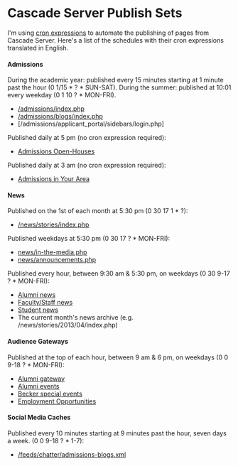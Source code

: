 # Cascade Server Publish Sets #

 I'm using [cron expressions](http://www.quartz-scheduler.org/documentation/quartz-1.x/tutorials/crontrigger) to automate the publishing of pages from Cascade Server. Here's a list of the schedules with their cron expressions translated in English.


#### Admissions ####

During the academic year: published every 15 minutes starting at 1 minute past the hour (0 1/15 * ? * SUN-SAT).
During the summer: published at 10:01 every weekday (0 1 10 ? * MON-FRI).
* [/admissions/index.php](http://www.union.edu/admissions/)
* [/admissions/blogs/index.php](http://www.union.edu/admissions/blogs/)
* [/admissions/applicant_portal/sidebars/login.php]

Published daily at 5 pm (no cron expression required):

* [Admissions Open-Houses](http://www.union.edu/admissions/visit/open-houses/)

Published daily at 3 am (no cron expression required):

* [Admissions in Your Area](http://www.union.edu/admissions/in-your-area/)


#### News ####

Published on the 1st of each month at 5:30 pm (0 30 17 1 * ?):

* [/news/stories/index.php](http://www.union.edu/news/stories/)

Published weekdays at 5:30 pm (0 30 17 ? * MON-FRI):

* [news/in-the-media.php](http://www.union.edu/news/in-the-media.php)
* [news/announcements.php](http://www.union.edu/news/announcements.php)

Published every hour, between 9:30 am & 5:30 pm, on weekdays (0 30 9-17 ? * MON-FRI):

* [Alumni news](http://www.union.edu/news/alumni.php)
* [Faculty/Staff news](http://www.union.edu/news/faculty-staff.php)
* [Student news](http://www.union.edu/news/students.php)
* The current month's news archive (e.g. /news/stories/2013/04/index.php)


#### Audience Gateways ####

Published at the top of each hour, between 9 am & 6 pm, on weekdays (0 0 9-18 ? * MON-FRI):

* [Alumni gateway](http://www.union.edu/alumni/)
* [Alumni events](http://www.union.edu/alumni/events/index.php)
* [Becker special events](http://www.union.edu/offices/career/students/events/)
* [Employment Opportunities](http://www.union.edu/offices/human-resources/jobs/)


#### Social Media Caches ####

Published every 10 minutes starting at 9 minutes past the hour, seven days a week.  (0 0 9-18 ? * 1-7):

* [/feeds/chatter/admissions-blogs.xml](http://www.union.edu/feeds/chatter/admissions-blogs.xml)